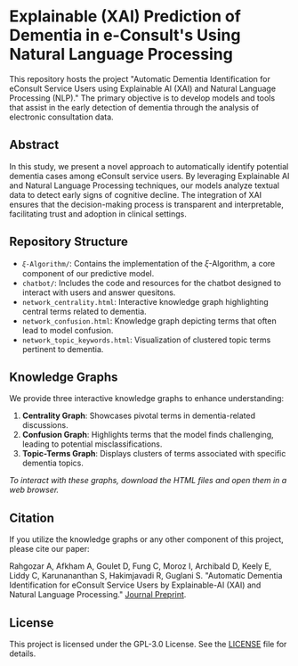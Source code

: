 # Explainable (XAI) Prediction of Dementia in e-Consult's Using Natural Language Processing

This repository hosts the project "Automatic Dementia Identification for eConsult Service Users using Explainable AI (XAI) and Natural Language Processing (NLP)." The primary objective is to develop models and tools that assist in the early detection of dementia through the analysis of electronic consultation data.

## Abstract

In this study, we present a novel approach to automatically identify potential dementia cases among eConsult service users. By leveraging Explainable AI and Natural Language Processing techniques, our models analyze textual data to detect early signs of cognitive decline. The integration of XAI ensures that the decision-making process is transparent and interpretable, facilitating trust and adoption in clinical settings.

## Repository Structure

- `𝜉-Algorithm/`: Contains the implementation of the 𝜉-Algorithm, a core component of our predictive model.
- `chatbot/`: Includes the code and resources for the chatbot designed to interact with users and answer quesitons.
- `network_centrality.html`: Interactive knowledge graph highlighting central terms related to dementia.
- `network_confusion.html`: Knowledge graph depicting terms that often lead to model confusion.
- `network_topic_keywords.html`: Visualization of clustered topic terms pertinent to dementia.

## Knowledge Graphs

We provide three interactive knowledge graphs to enhance understanding:

1. **Centrality Graph**: Showcases pivotal terms in dementia-related discussions.
2. **Confusion Graph**: Highlights terms that the model finds challenging, leading to potential misclassifications.
3. **Topic-Terms Graph**: Displays clusters of terms associated with specific dementia topics.

*To interact with these graphs, download the HTML files and open them in a web browser.*

## Citation

If you utilize the knowledge graphs or any other component of this project, please cite our paper:

Rahgozar A, Afkham A, Goulet D, Fung C, Moroz I, Archibald D, Keely E, Liddy C, Karunananthan S, Hakimjavadi R, Guglani S. "Automatic Dementia Identification for eConsult Service Users by Explainable-AI (XAI) and Natural Language Processing." [Journal Preprint](https://papers.ssrn.com/sol3/papers.cfm?abstract_id=5142808).

## License

This project is licensed under the GPL-3.0 License. See the [LICENSE](./LICENSE) file for details.
